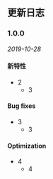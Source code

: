 ## 更新日志

### 1.0.0

*2019-10-28*

#### 新特性

- 2
  - 3

#### Bug fixes

- 3
  - 3

#### Optimization

- 4
  - 4


